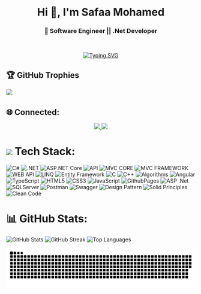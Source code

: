 <h1 align="center">Hi 👋, I'm Safaa Mohamed</h1>
<h3 align="center">🚀 Software Engineer || .Net Developer </h3> <br>

<p align="center">
  <a href="https://git.io/typing-svg">
    <img src="https://readme-typing-svg.demolab.com?font=Fira+Code&weight=900&size=25&pause=1000&color=8CC84B&center=true&vCenter=true&width=600&height=100&lines=Software+Engineer+Graduated+from+ITI%3BBackend+Developer+with+ASP+Dot+Net%3B" alt="Typing SVG" />
  </a>
</p>
<p align="center">
  <span style="font-family: 'Segoe UI', Tahoma, Geneva, Verdana, sans-serif; font-weight: bold; font-size: 16px; color: #6C757D;"></span>
</p>

## 🏆 GitHub Trophies
![](https://github-profile-trophy.vercel.app/?username=safaamohamed225&theme=dracula&no-frame=false&no-bg=true&margin-w=4)

## 🌐 Connected:

 </div>
<div align="center"> 
  <a href="mailto:safaa.m.ibrahem@gmail.com">
    <img src="https://img.shields.io/badge/Gmail-333333?style=for-the-badge&logo=gmail&logoColor=red" />
  </a>
   <a href="https://www.linkedin.com/in/safa-mohamed-dotnet/" target="_blank">
    <img src="https://img.shields.io/badge/LinkedIn-0077B5?style=for-the-badge&logo=linkedin&logoColor=white" target="_blank" />
  </a>
</div>


# <img src="https://media2.giphy.com/media/QssGEmpkyEOhBCb7e1/giphy.gif?cid=ecf05e47a0n3gi1bfqntqmob8g9aid1oyj2wr3ds3mg700bl&rid=giphy.gif" width ="25"><b> Tech Stack</b>:
![C#](https://img.shields.io/badge/C%23-239120?style=for-the-badge&logo=c-sharp&logoColor=white)
 ![.NET](https://img.shields.io/badge/.NET-512BD4?style=for-the-badge&logo=.net&logoColor=white)
 ![ASP.NET Core](https://img.shields.io/badge/ASP.NET_Core-512BD4?style=for-the-badge&logo=.net&logoColor=white)
![API](https://img.shields.io/badge/API-009688?style=for-the-badge&logo=api&logoColor=white)
  ![MVC CORE](https://img.shields.io/badge/-MVC%20CORE-%23E34F26.svg?style=for-the-badge&logo=mvccore&logoColor=white) 
   ![MVC FRAMEWORK](https://img.shields.io/badge/-MVC%20FRAMEWORK-%23E34F26.svg?style=for-the-badge&logo=mvcframework&logoColor=white) 
     ![WEB API](https://img.shields.io/badge/-WEB%20API-%23E34F26.svg?style=for-the-badge&logo=webapi&logoColor=white)
     ![LINQ](https://img.shields.io/badge/-LINQ-%23E34F26.svg?style=for-the-badge&logo=linq&logoColor=white)
       ![Entity Framework](https://img.shields.io/badge/-ENTITY%20FRAMEWORK-%23E34F26.svg?style=for-the-badge&logo=entityframework&logoColor=white)
 ![C](https://img.shields.io/badge/-C-%23E34F26.svg?style=for-the-badge&logo=c&logoColor=white) 
 ![C++](https://img.shields.io/badge/C++-00599C?style=for-the-badge&logo=c%2B%2B&logoColor=white)
![Algorithms](https://img.shields.io/badge/-Algorithms-%23Clojure?style=for-the-badge&logo=algorithms&logoColor=white)
![Angular](https://img.shields.io/badge/-Angular-%23Clojure?style=for-the-badge&logo=angular&logoColor=white)
![TypeScript](https://img.shields.io/badge/-TypeScript-%23Clojure?style=for-the-badge&logo=TypeScript&logoColor=white)
![HTML5](https://img.shields.io/badge/html5-%23E34F26.svg?style=for-the-badge&logo=html5&logoColor=white) ![CSS3](https://img.shields.io/badge/css3-%231572B6.svg?style=for-the-badge&logo=css3&logoColor=white) ![JavaScript](https://img.shields.io/badge/javascript-%23323330.svg?style=for-the-badge&logo=javascript&logoColor=%23F7DF1E) ![GithubPages](https://img.shields.io/badge/github%20pages-121013?style=for-the-badge&logo=github&logoColor=white) ![ASP .Net](https://img.shields.io/badge/asp.net-6DA55F?style=for-the-badge&logo=asp.net&logoColor=white) ![SQLServer](https://img.shields.io/badge/sqlserver-%2307405e.svg?style=for-the-badge&logo=sqlserver&logoColor=white) ![Postman](https://img.shields.io/badge/Postman-FF6C37?style=for-the-badge&logo=postman&logoColor=white) ![Swagger](https://img.shields.io/badge/-Swagger-%23Clojure?style=for-the-badge&logo=swagger&logoColor=white)
![Design Pattern](https://img.shields.io/badge/-Design%20Pattern-%23Clojure?style=for-the-badge&logo=designpattern&logoColor=white)
![Solid Principles](https://img.shields.io/badge/-Solid%20Principles-%23Clojure?style=for-the-badge&logo=solidprinciple&logoColor=white)
![Clean Code](https://img.shields.io/badge/-Clean%20Code-%23Clojure?style=for-the-badge&logo=cleancode&logoColor=white)


# 📊 GitHub Stats:
![GitHub Stats](https://github-readme-stats.vercel.app/api?username=safaamohamed225&theme=dracula&hide_border=true&include_all_commits=false&count_private=false)
![GitHub Streak](https://github-readme-streak-stats.herokuapp.com/?user=safaamohamed225&theme=dracula&hide_border=true)
![Top Languages](https://github-readme-stats.vercel.app/api/top-langs/?username=safaamohamed225&theme=dracula&hide_border=true&include_all_commits=false&count_private=false&layout=compact)

<img src="https://raw.githubusercontent.com/pythondeveloper6/pythondeveloper6/output/snake.svg" alt="Snake animation" />

